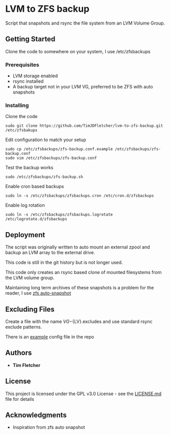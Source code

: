 # LVM to ZFS backup

Script that snapshots and rsync the file system from an LVM Volume Group.

## Getting Started

Clone the code to somewhere on your system, I use /etc/zfsbackups

### Prerequisites

* LVM storage enabled
* rsync installed
* A backup target not in your LVM VG, preferred to be ZFS with auto snapshots

### Installing

Clone the code

```
sudo git clone https://github.com/TimJDFletcher/lvm-to-zfs-backup.git /etc/zfsbakups
```

Edit configuration to match your setup

```
sudo cp /etc/zfsbackups/zfs-backup.conf.example /etc/zfsbackups/zfs-backup.conf
sudo vim /etc/zfsbackups/zfs-backup.conf
```

Test the backup works

```
sudo /etc/zfsbackups/zfs-backup.sh
```

Enable cron based backups

```
sudo ln -s /etc/zfsbackups/zfsbackups.cron /etc/cron.d/zfsbackups
```

Enable log rotation

```
sudo ln -s /etc/zfsbackups/zfsbackups.logrotate /etc/logrotate.d/zfsbackups
```

## Deployment

The script was originally written to auto mount an external zpool and backup an LVM array
to the external drive.

This code is still in the git history but is not longer used.

This code only creates an rsync based clone of mounted filesystems from the LVM volume group.

Maintaining long term archives of these snapshots is a problem for the reader, 
I use [zfs auto-snapshot](https://github.com/zfsonlinux/zfs-auto-snapshot)

## Excluding Files

Create a file with the name ${VG}-${LV}.excludes and use standard rsync exclude patterns.

There is an [example](rsync.excludes) config file in the repo

## Authors

* **Tim Fletcher**

## License

This project is licensed under the GPL v3.0 License - see the [LICENSE.md](LICENSE.md) file for details

## Acknowledgments

* Inspiration from zfs auto snapshot